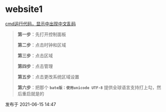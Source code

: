 # website1

[cmd运行代码，显示中出现中文乱码](https://zhuanlan.zhihu.com/p/380800789)

> **第一步**：先打开控制面板
>
> **第二步**：点击时钟和区域
>
> **第三步**：点击区域
>
> **第四步**：点击管理
>
> **第五步**：点击更改系统区域设置
> 
> **第六步**：把那个 **`bate版：使用unicode UTF-8`** 提供全球语言支持打上勾，然后重启就是的

发布于 2021-06-15 14:47